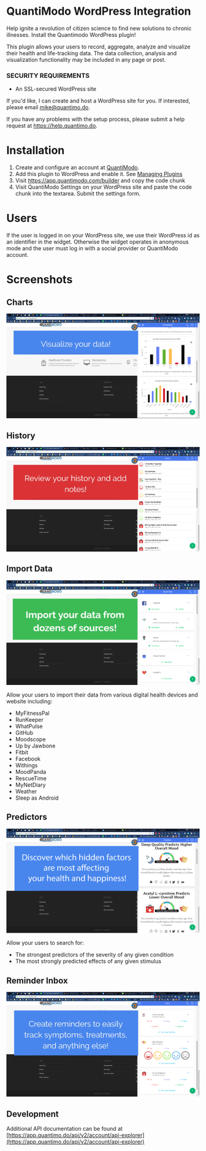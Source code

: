 # QuantiModo WordPress Integration

Help ignite a revolution of citizen science to find new solutions to chronic illnesses.  Install the Quantimodo WordPress plugin!

This plugin allows your users to record, aggregate, analyze and visualize their health and life-tracking data.
The data collection, analysis and visualization functionality may be included in any page or post.

### SECURITY REQUIREMENTS

- An SSL-secured WordPress site

If you'd like, I can create and host a WordPress site for you.  If interested, please email mike@quantimo.do.

If you have any problems with the setup process, please submit a help request at https://help.quantimo.do.

# Installation

1. Create and configure an account at [QuantiModo](https://app.quantimodo.com/builder).
2. Add this plugin to WordPress and enable it. See [Managing Plugins](https://codex.wordpress.org/Managing_Plugins)
3. Visit https://app.quantimodo.com/builder and copy the code chunk
4. Visit QuantiModo Settings on your WordPress site and paste the code chunk into the textarea. Submit the settings form.

# Users

If the user is logged in on your WordPress site, we use their WordPress id as an identifier in the widget.
Otherwise the widget operates in anonymous mode and the user must log in with a social provider or QuantiModo account.

# Screenshots
## Charts
![QuantiModo chart](https://raw.githubusercontent.com/Abolitionist-Project/QuantiModo-WordPress-Plugin/develop/assets/screenshot-1.png)

## History
![QuantiModo history](https://raw.githubusercontent.com/Abolitionist-Project/QuantiModo-WordPress-Plugin/develop/assets/screenshot-2.png)

## Import Data
![QuantiModo import](https://raw.githubusercontent.com/Abolitionist-Project/QuantiModo-WordPress-Plugin/develop/assets/screenshot-3.png)

Allow your users to import their data from various digital health devices and website including:
- MyFitnessPal
- RunKeeper
- WhatPulse
- GitHub
- Moodscope
- Up by Jawbone
- Fitbit
- Facebook
- Withings
- MoodPanda
- RescueTime
- MyNetDiary
- Weather
- Sleep as Android

## Predictors
![QuantiModo predictors](https://raw.githubusercontent.com/Abolitionist-Project/QuantiModo-WordPress-Plugin/develop/assets/screenshot-4.png)

Allow your users to search for:
- The strongest predictors of the severity of any given condition
- The most strongly predicted effects of any given stimulus

## Reminder Inbox
![QuantiModo inbox](https://raw.githubusercontent.com/Abolitionist-Project/QuantiModo-WordPress-Plugin/develop/assets/screenshot-5.png)

## Development

Additional API documentation can be found at [https://app.quantimo.do/api/v2/account/api-explorer](https://app.quantimo.do/api/v2/account/api-explorer)